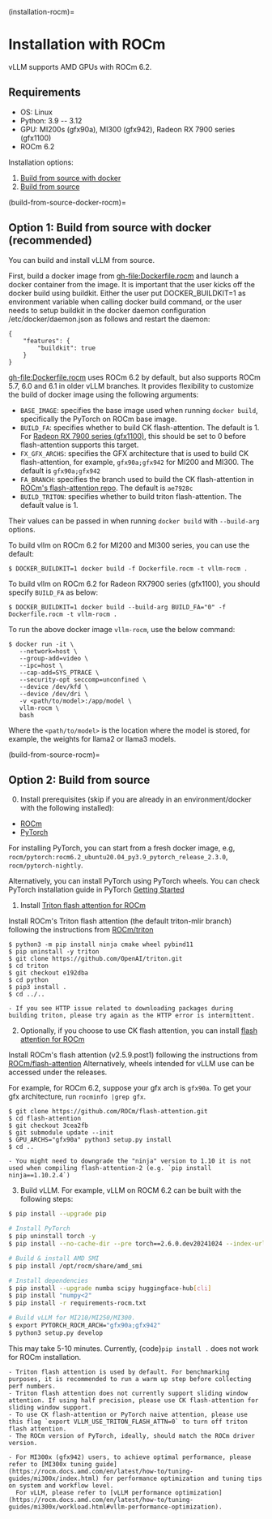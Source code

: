 (installation-rocm)=

# Installation with ROCm

vLLM supports AMD GPUs with ROCm 6.2.

## Requirements

- OS: Linux
- Python: 3.9 -- 3.12
- GPU: MI200s (gfx90a), MI300 (gfx942), Radeon RX 7900 series (gfx1100)
- ROCm 6.2

Installation options:

1. [Build from source with docker](#build-from-source-docker-rocm)
2. [Build from source](#build-from-source-rocm)

(build-from-source-docker-rocm)=

## Option 1: Build from source with docker (recommended)

You can build and install vLLM from source.

First, build a docker image from <gh-file:Dockerfile.rocm> and launch a docker container from the image.
It is important that the user kicks off the docker build using buildkit. Either the user put DOCKER_BUILDKIT=1 as environment variable when calling docker build command, or the user needs to setup buildkit in the docker daemon configuration /etc/docker/daemon.json as follows and restart the daemon:

```console
{
    "features": {
        "buildkit": true
    }
}
```

<gh-file:Dockerfile.rocm> uses ROCm 6.2 by default, but also supports ROCm 5.7, 6.0 and 6.1 in older vLLM branches.
It provides flexibility to customize the build of docker image using the following arguments:

- `BASE_IMAGE`: specifies the base image used when running `docker build`, specifically the PyTorch on ROCm base image.
- `BUILD_FA`: specifies whether to build CK flash-attention. The default is 1. For [Radeon RX 7900 series (gfx1100)](https://rocm.docs.amd.com/projects/radeon/en/latest/index.html), this should be set to 0 before flash-attention supports this target.
- `FX_GFX_ARCHS`: specifies the GFX architecture that is used to build CK flash-attention, for example, `gfx90a;gfx942` for MI200 and MI300. The default is `gfx90a;gfx942`
- `FA_BRANCH`: specifies the branch used to build the CK flash-attention in [ROCm's flash-attention repo](https://github.com/ROCmSoftwarePlatform/flash-attention). The default is `ae7928c`
- `BUILD_TRITON`: specifies whether to build triton flash-attention. The default value is 1.

Their values can be passed in when running `docker build` with `--build-arg` options.

To build vllm on ROCm 6.2 for MI200 and MI300 series, you can use the default:

```console
$ DOCKER_BUILDKIT=1 docker build -f Dockerfile.rocm -t vllm-rocm .
```

To build vllm on ROCm 6.2 for Radeon RX7900 series (gfx1100), you should specify `BUILD_FA` as below:

```console
$ DOCKER_BUILDKIT=1 docker build --build-arg BUILD_FA="0" -f Dockerfile.rocm -t vllm-rocm .
```

To run the above docker image `vllm-rocm`, use the below command:

```console
$ docker run -it \
   --network=host \
   --group-add=video \
   --ipc=host \
   --cap-add=SYS_PTRACE \
   --security-opt seccomp=unconfined \
   --device /dev/kfd \
   --device /dev/dri \
   -v <path/to/model>:/app/model \
   vllm-rocm \
   bash
```

Where the `<path/to/model>` is the location where the model is stored, for example, the weights for llama2 or llama3 models.

(build-from-source-rocm)=

## Option 2: Build from source

0. Install prerequisites (skip if you are already in an environment/docker with the following installed):

- [ROCm](https://rocm.docs.amd.com/en/latest/deploy/linux/index.html)
- [PyTorch](https://pytorch.org/)

For installing PyTorch, you can start from a fresh docker image, e.g, `rocm/pytorch:rocm6.2_ubuntu20.04_py3.9_pytorch_release_2.3.0`, `rocm/pytorch-nightly`.

Alternatively, you can install PyTorch using PyTorch wheels. You can check PyTorch installation guide in PyTorch [Getting Started](https://pytorch.org/get-started/locally/)

1. Install [Triton flash attention for ROCm](https://github.com/ROCm/triton)

Install ROCm's Triton flash attention (the default triton-mlir branch) following the instructions from [ROCm/triton](https://github.com/ROCm/triton/blob/triton-mlir/README.md)

```console
$ python3 -m pip install ninja cmake wheel pybind11
$ pip uninstall -y triton
$ git clone https://github.com/OpenAI/triton.git
$ cd triton
$ git checkout e192dba
$ cd python
$ pip3 install .
$ cd ../..
```

```{note}
- If you see HTTP issue related to downloading packages during building triton, please try again as the HTTP error is intermittent.
```

2. Optionally, if you choose to use CK flash attention, you can install [flash attention for ROCm](https://github.com/ROCm/flash-attention/tree/ck_tile)

Install ROCm's flash attention (v2.5.9.post1) following the instructions from [ROCm/flash-attention](https://github.com/ROCm/flash-attention/tree/ck_tile#amd-gpurocm-support)
Alternatively, wheels intended for vLLM use can be accessed under the releases.

For example, for ROCm 6.2, suppose your gfx arch is `gfx90a`. To get your gfx architecture, run `rocminfo |grep gfx`.

```console
$ git clone https://github.com/ROCm/flash-attention.git
$ cd flash-attention
$ git checkout 3cea2fb
$ git submodule update --init
$ GPU_ARCHS="gfx90a" python3 setup.py install
$ cd ..
```

```{note}
- You might need to downgrade the "ninja" version to 1.10 it is not used when compiling flash-attention-2 (e.g. `pip install ninja==1.10.2.4`)
```

3. Build vLLM. For example, vLLM on ROCM 6.2 can be built with the following steps:

```bash
$ pip install --upgrade pip

# Install PyTorch
$ pip uninstall torch -y
$ pip install --no-cache-dir --pre torch==2.6.0.dev20241024 --index-url https://download.pytorch.org/whl/nightly/rocm6.2

# Build & install AMD SMI
$ pip install /opt/rocm/share/amd_smi

# Install dependencies
$ pip install --upgrade numba scipy huggingface-hub[cli]
$ pip install "numpy<2"
$ pip install -r requirements-rocm.txt

# Build vLLM for MI210/MI250/MI300.
$ export PYTORCH_ROCM_ARCH="gfx90a;gfx942"
$ python3 setup.py develop
```

This may take 5-10 minutes. Currently, {code}`pip install .` does not work for ROCm installation.

```{tip}
- Triton flash attention is used by default. For benchmarking purposes, it is recommended to run a warm up step before collecting perf numbers.
- Triton flash attention does not currently support sliding window attention. If using half precision, please use CK flash-attention for sliding window support.
- To use CK flash-attention or PyTorch naive attention, please use this flag `export VLLM_USE_TRITON_FLASH_ATTN=0` to turn off triton flash attention.
- The ROCm version of PyTorch, ideally, should match the ROCm driver version.
```

```{tip}
- For MI300x (gfx942) users, to achieve optimal performance, please refer to [MI300x tuning guide](https://rocm.docs.amd.com/en/latest/how-to/tuning-guides/mi300x/index.html) for performance optimization and tuning tips on system and workflow level.
  For vLLM, please refer to [vLLM performance optimization](https://rocm.docs.amd.com/en/latest/how-to/tuning-guides/mi300x/workload.html#vllm-performance-optimization).
```
